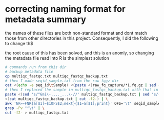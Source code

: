 # correcting naming format for metadata summary

the names of these files are both non-standard format and dont match those from other directories in this project.  Consequently, I did the following to change th$

the root cause of this has been solved, and this is an anomly, so changing the metadata file read into R is the simplest solution

```bash
# commands run from this dir
# backup metadata file
cp multiqc_fastqc.txt multiqc_fastqc_backup.txt
# then I made seqid_sample.txt from the raw fqgz dir
cat <(echo -e seq_id\tSample) <(paste <(raw_fq_capture/*1.fq.gz | sed -e 's/^.*\///' -e 's/_.*$//') <(raw_fq_capture/*1.fq.gz | sed -e 's/^.*\///' -e 's/\(_L[1-9]\)_.*$/\1/')) > seqid_sample.txt
# then I replaced the sample in multiqc_fastqc_backup.txt with that in seqid_sample.txt
paste <(sed 's/^Gmi\-...._...\-//' multiqc_fastqc_backup.txt | sed 's/-.*$//' | sed 's/Sample.*$/seq_id/' ) \
<(cat multiqc_fastqc_backup.txt | cut -f2-) | \
awk 'NR==FNR{a[$1]=$1OFS$2;next}{$1=a[$1];print}' OFS='\t' seqid_sample.txt - | \
grep -Pv "^\t" | \
cut -f2- > multiqc_fastqc.txt
```

